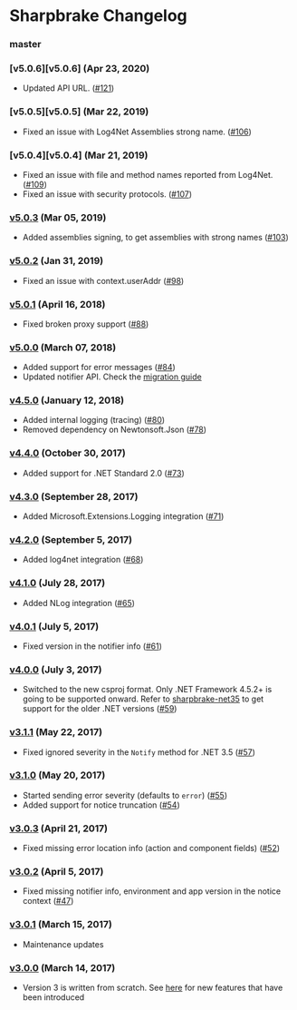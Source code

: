 Sharpbrake Changelog
====================

### master

### [v5.0.6][v5.0.6] (Apr 23, 2020)

* Updated API URL.
  ([#121](https://github.com/airbrake/sharpbrake/pull/121))

### [v5.0.5][v5.0.5] (Mar 22, 2019)

* Fixed an issue with Log4Net Assemblies strong name.
  ([#106](https://github.com/airbrake/sharpbrake/pull/106))

### [v5.0.4][v5.0.4] (Mar 21, 2019)

* Fixed an issue with file and method names reported from Log4Net.
  ([#109](https://github.com/airbrake/sharpbrake/pull/109))
* Fixed an issue with security protocols.
  ([#107](https://github.com/airbrake/sharpbrake/pull/107))

### [v5.0.3][v5.0.3] (Mar 05, 2019)

* Added assemblies signing, to get assemblies with strong names
  ([#103](https://github.com/airbrake/sharpbrake/pull/103))

### [v5.0.2][v5.0.2] (Jan 31, 2019)

* Fixed an issue with context.userAddr
  ([#98](https://github.com/airbrake/sharpbrake/pull/98))

### [v5.0.1][v5.0.1] (April 16, 2018)

* Fixed broken proxy support
  ([#88](https://github.com/airbrake/sharpbrake/pull/88))

### [v5.0.0][v5.0.0] (March 07, 2018)

* Added support for error messages
  ([#84](https://github.com/airbrake/sharpbrake/pull/84))
* Updated notifier API. Check the [migration guide](docs/migration-guide-from-v4-to-v5.md)

### [v4.5.0][v4.5.0] (January 12, 2018)

* Added internal logging (tracing)
  ([#80](https://github.com/airbrake/sharpbrake/pull/80))
* Removed dependency on Newtonsoft.Json
  ([#78](https://github.com/airbrake/sharpbrake/pull/78))

### [v4.4.0][v4.4.0] (October 30, 2017)

* Added support for .NET Standard 2.0
  ([#73](https://github.com/airbrake/sharpbrake/pull/73))

### [v4.3.0][v4.3.0] (September 28, 2017)

* Added Microsoft.Extensions.Logging integration
  ([#71](https://github.com/airbrake/sharpbrake/pull/71))

### [v4.2.0][v4.2.0] (September 5, 2017)

* Added log4net integration
  ([#68](https://github.com/airbrake/sharpbrake/pull/68))

### [v4.1.0][v4.1.0] (July 28, 2017)

* Added NLog integration
  ([#65](https://github.com/airbrake/sharpbrake/pull/65))

### [v4.0.1][v4.0.1] (July 5, 2017)

* Fixed version in the notifier info
  ([#61](https://github.com/airbrake/sharpbrake/pull/61))

### [v4.0.0][v4.0.0] (July 3, 2017)

* Switched to the new csproj format. Only .NET Framework 4.5.2+
  is going to be supported onward. Refer to [sharpbrake-net35](https://github.com/airbrake/sharpbrake-net35)
  to get support for the older .NET versions
  ([#59](https://github.com/airbrake/sharpbrake/pull/59))

### [v3.1.1][v3.1.1] (May 22, 2017)

* Fixed ignored severity in the `Notify` method for .NET 3.5
  ([#57](https://github.com/airbrake/sharpbrake/pull/57))

### [v3.1.0][v3.1.0] (May 20, 2017)

* Started sending error severity (defaults to `error`)
  ([#55](https://github.com/airbrake/sharpbrake/pull/55))
* Added support for notice truncation
  ([#54](https://github.com/airbrake/sharpbrake/pull/54))

### [v3.0.3][v3.0.3] (April 21, 2017)

* Fixed missing error location info (action and component fields)
  ([#52](https://github.com/airbrake/sharpbrake/pull/52))

### [v3.0.2][v3.0.2] (April 5, 2017)

* Fixed missing notifier info, environment and app version
  in the notice context ([#47](https://github.com/airbrake/sharpbrake/pull/47))

### [v3.0.1][v3.0.1] (March 15, 2017)

* Maintenance updates

### [v3.0.0][v3.0.0] (March 14, 2017)

* Version 3 is written from scratch. See [here](https://github.com/airbrake/sharpbrake#key-features)
  for new features that have been introduced

[v3.0.0]: https://github.com/airbrake/sharpbrake/releases/tag/v3.0.0
[v3.0.1]: https://github.com/airbrake/sharpbrake/releases/tag/v3.0.1
[v3.0.2]: https://github.com/airbrake/sharpbrake/releases/tag/v3.0.2
[v3.0.3]: https://github.com/airbrake/sharpbrake/releases/tag/v3.0.3
[v3.1.0]: https://github.com/airbrake/sharpbrake/releases/tag/v3.1.0
[v3.1.1]: https://github.com/airbrake/sharpbrake/releases/tag/v3.1.1
[v4.0.0]: https://github.com/airbrake/sharpbrake/releases/tag/v4.0.0
[v4.0.1]: https://github.com/airbrake/sharpbrake/releases/tag/v4.0.1
[v4.1.0]: https://github.com/airbrake/sharpbrake/releases/tag/v4.1.0
[v4.2.0]: https://github.com/airbrake/sharpbrake/releases/tag/v4.2.0
[v4.3.0]: https://github.com/airbrake/sharpbrake/releases/tag/v4.3.0
[v4.4.0]: https://github.com/airbrake/sharpbrake/releases/tag/v4.4.0
[v4.5.0]: https://github.com/airbrake/sharpbrake/releases/tag/v4.5.0
[v5.0.0]: https://github.com/airbrake/sharpbrake/releases/tag/v5.0.0
[v5.0.1]: https://github.com/airbrake/sharpbrake/releases/tag/v5.0.1
[v5.0.2]: https://github.com/airbrake/sharpbrake/releases/tag/v5.0.2
[v5.0.3]: https://github.com/airbrake/sharpbrake/releases/tag/v5.0.3
